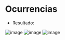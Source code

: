 # Ocurrencias
* Resultado:

![image](https://user-images.githubusercontent.com/66254573/121761119-a04a0000-caf3-11eb-9ff7-d24ffca87207.png)
![image](https://user-images.githubusercontent.com/66254573/121761132-b0fa7600-caf3-11eb-8133-9477b0e0a7f9.png)
![image](https://user-images.githubusercontent.com/66254573/121761141-ba83de00-caf3-11eb-9ba3-ee9972948ad5.png)

